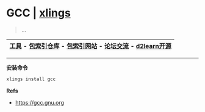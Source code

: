 # GCC | [xlings](https://github.com/d2learn/xlings)

> ...

| [工具](https://github.com/d2learn/xlings) - [包索引仓库](https://github.com/d2learn/xim-pkgindex) - [包索引网站](https://d2learn.github.io/xim-pkgindex) - [论坛交流](https://forum.d2learn.org) - [d2learn开源](https://github.com/d2learn) |
|---|

---

**安装命令**

```bash
xlings install gcc
```

**Refs**

- https://gcc.gnu.org
